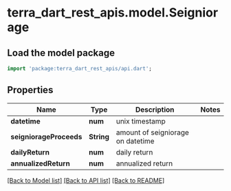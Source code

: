# terra_dart_rest_apis.model.Seigniorage

## Load the model package
```dart
import 'package:terra_dart_rest_apis/api.dart';
```

## Properties
Name | Type | Description | Notes
------------ | ------------- | ------------- | -------------
**datetime** | **num** | unix timestamp | 
**seigniorageProceeds** | **String** | amount of seigniorage on datetime | 
**dailyReturn** | **num** | daily return | 
**annualizedReturn** | **num** | annualized return | 

[[Back to Model list]](../README.md#documentation-for-models) [[Back to API list]](../README.md#documentation-for-api-endpoints) [[Back to README]](../README.md)


